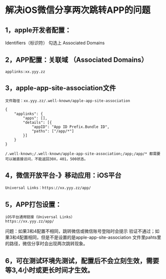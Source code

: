 # 解决iOS微信分享两次跳转APP的问题

## 1，apple开发者配置：
Identifiers（标识符）
勾选上 Associated Domains

## 2，APP配置：关联域 （Associated Domains）
	applinks:xx.yyy.zz

## 3，apple-app-site-association文件

	文件路径：xx.yyy.zz/.well-known/apple-app-site-association

``` 
{
    "applinks": {
        "apps": [],
        "details": [{
            "appID": "App ID Prefix.Bundle ID",
            "paths": ["/app/*"]
        }]
    }
}
```

	/.well-known;/.well-known/apple-app-site-association;/app;/app/* 都需要可以被直接访问，不能返回30X，401，500状态。


## 4，微信开放平台-》移动应用：iOS平台
	Universal Links：https://xx.yyy.zz/app/
	
## 5，APP打包设置：
	iOS平台通用链接（Universal Links）
	https://xx.yyy.zz/app/
	
问题：如果3和4配置不相同，跳转微信或微信账号登陆时会提示 验证不通过；如果3和4配置相同，但是不是设置的是apple-app-site-association
文件里pahts里的路径，微信分享时会出现两次跳转现象。
	
## 6，可在测试环境先测试，配置后不会立刻生效，需要等3,4小时或更长时间才生效。

